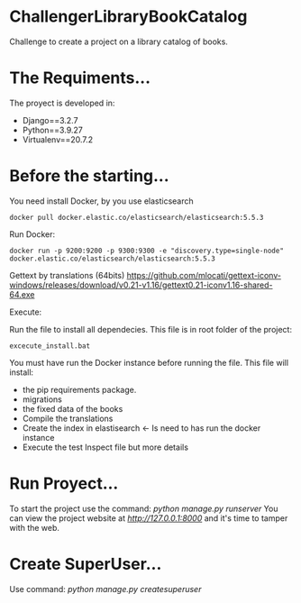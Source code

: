 # ChallengerLibraryBookCatalog
Challenge to create a project on a library catalog of books.


# The Requiments...

The proyect is developed in:
- Django==3.2.7
- Python==3.9.27
- Virtualenv==20.7.2

# Before the starting...
You need install Docker, by you use elasticsearch
		
	docker pull docker.elastic.co/elasticsearch/elasticsearch:5.5.3

Run Docker:

	docker run -p 9200:9200 -p 9300:9300 -e "discovery.type=single-node" docker.elastic.co/elasticsearch/elasticsearch:5.5.3

Gettext by translations (64bits) https://github.com/mlocati/gettext-iconv-windows/releases/download/v0.21-v1.16/gettext0.21-iconv1.16-shared-64.exe

Execute:

Run the file to install all dependecies. This file is in root folder of the project:

	excecute_install.bat

You must have run the Docker instance before running the file.
This file will install:
- the pip requirements package.
- migrations
- the fixed data of the books
- Compile the translations
- Create the index in elastisearch <- Is need to has run the docker instance 
- Execute the test
Inspect file but more details

# Run Proyect...
To start the project use the command: 
	*python manage.py runserver*
You can view the project website at 
	*http://127.0.0.1:8000* 
and it's time to tamper with the web.  

# Create SuperUser...
Use command: 
	*python manage.py createsuperuser*
